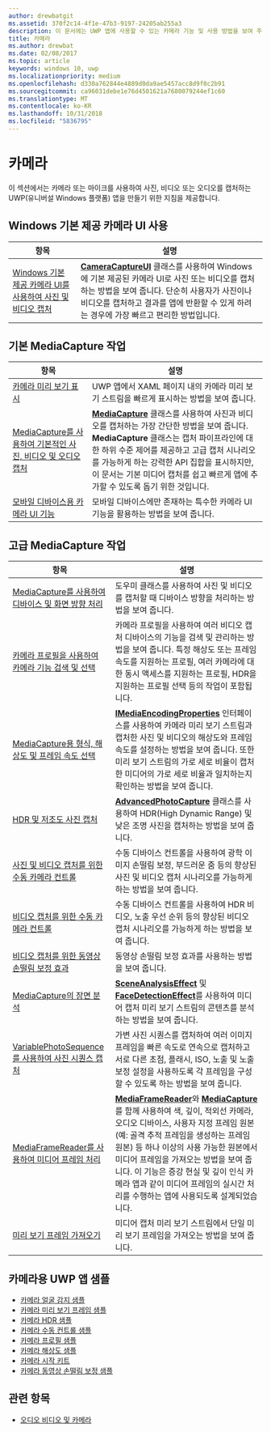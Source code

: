 ```yaml
---
author: drewbatgit
ms.assetid: 370f2c14-4f1e-47b3-9197-24205ab255a3
description: 이 문서에는 UWP 앱에 사용할 수 있는 카메라 기능 및 사용 방법을 보여 주는 방법 문서의 링크가 나와 있습니다.
title: 카메라
ms.author: drewbat
ms.date: 02/08/2017
ms.topic: article
keywords: windows 10, uwp
ms.localizationpriority: medium
ms.openlocfilehash: d330a762844e4889d0da9ae5457acc8d9f0c2b91
ms.sourcegitcommit: ca96031debe1e76d4501621a7680079244ef1c60
ms.translationtype: MT
ms.contentlocale: ko-KR
ms.lasthandoff: 10/31/2018
ms.locfileid: "5836795"
---
```

# <a name="camera"></a>카메라

이 섹션에서는 카메라 또는 마이크를 사용하여 사진, 비디오 또는 오디오를 캡처하는 UWP(유니버설 Windows 플랫폼) 앱을 만들기 위한 지침을 제공합니다.

## <a name="use-the-windows-built-in-camera-ui"></a>Windows 기본 제공 카메라 UI 사용

| 항목 | 설명 |
|---------------------------------------------------------------------------------------------------|------------------------------------------------------------------------------------------------------------------------------------------------------------------------------------------------------------------------------------------------------------------------------------------------|
| [Windows 기본 제공 카메라 UI를 사용하여 사진 및 비디오 캡처](capture-photos-and-video-with-cameracaptureui.md) | [**CameraCaptureUI**](https://msdn.microsoft.com/library/windows/apps/Windows.Media.Capture.CameraCaptureUI) 클래스를 사용하여 Windows에 기본 제공된 카메라 UI로 사진 또는 비디오를 캡처하는 방법을 보여 줍니다. 단순히 사용자가 사진이나 비디오를 캡처하고 결과를 앱에 반환할 수 있게 하려는 경우에 가장 빠르고 편리한 방법입니다.  |

## <a name="basic-mediacapture-tasks"></a>기본 MediaCapture 작업

| 항목 | 설명 |
|---------------------------------------------------------------------------------------------------|------------------------------------------------------------------------------------------------------------------------------------------------------------------------------------------------------------------------------------------------------------------------------------------------|
| [카메라 미리 보기 표시](simple-camera-preview-access.md) | UWP 앱에서 XAML 페이지 내의 카메라 미리 보기 스트림을 빠르게 표시하는 방법을 보여 줍니다. |
| [MediaCapture를 사용하여 기본적인 사진, 비디오 및 오디오 캡처](basic-photo-video-and-audio-capture-with-MediaCapture.md) | [**MediaCapture**](https://msdn.microsoft.com/library/windows/apps/Windows.Media.Capture.MediaCapture) 클래스를 사용하여 사진과 비디오를 캡처하는 가장 간단한 방법을 보여 줍니다. **MediaCapture** 클래스는 캡처 파이프라인에 대한 하위 수준 제어를 제공하고 고급 캡처 시나리오를 가능하게 하는 강력한 API 집합을 표시하지만, 이 문서는 기본 미디어 캡처를 쉽고 빠르게 앱에 추가할 수 있도록 돕기 위한 것입니다. |
| [모바일 디바이스용 카메라 UI 기능](camera-ui-features-for-mobile-devices.md) | 모바일 디바이스에만 존재하는 특수한 카메라 UI 기능을 활용하는 방법을 보여 줍니다.  |
                                                                                                               
## <a name="advanced-mediacapture-tasks"></a>고급 MediaCapture 작업   
                                                                                                               
| 항목                                                                                             | 설명                                                                                                                                                                                                                                                                                    |
|---------------------------------------------------------------------------------------------------|------------------------------------------------------------------------------------------------------------------------------------------------------------------------------------------------------------------------------------------------------------------------------------------------|
| [MediaCapture를 사용하여 디바이스 및 화면 방향 처리](handle-device-orientation-with-mediacapture.md) | 도우미 클래스를 사용하여 사진 및 비디오를 캡처할 때 디바이스 방향을 처리하는 방법을 보여 줍니다. | 
| [카메라 프로필을 사용하여 카메라 기능 검색 및 선택](camera-profiles.md) | 카메라 프로필을 사용하여 여러 비디오 캡처 디바이스의 기능을 검색 및 관리하는 방법을 보여 줍니다. 특정 해상도 또는 프레임 속도를 지원하는 프로필, 여러 카메라에 대한 동시 액세스를 지원하는 프로필, HDR을 지원하는 프로필 선택 등의 작업이 포함됩니다. |
| [MediaCapture용 형식, 해상도 및 프레임 속도 선택](set-media-encoding-properties.md) | [**IMediaEncodingProperties**](https://msdn.microsoft.com/library/windows/apps/hh701011) 인터페이스를 사용하여 카메라 미리 보기 스트림과 캡처한 사진 및 비디오의 해상도와 프레임 속도를 설정하는 방법을 보여 줍니다. 또한 미리 보기 스트림의 가로 세로 비율이 캡처한 미디어의 가로 세로 비율과 일치하는지 확인하는 방법을 보여 줍니다. |
| [HDR 및 저조도 사진 캡처](high-dynamic-range-hdr-photo-capture.md) | [**AdvancedPhotoCapture**](https://msdn.microsoft.com/library/windows/apps/Windows.Media.Capture.AdvancedPhotoCapture) 클래스를 사용하여 HDR(High Dynamic Range) 및 낮은 조명 사진을 캡처하는 방법을 보여 줍니다. |
| [사진 및 비디오 캡처를 위한 수동 카메라 컨트롤](capture-device-controls-for-photo-and-video-capture.md) | 수동 디바이스 컨트롤을 사용하여 광학 이미지 손떨림 보정, 부드러운 줌 등의 향상된 사진 및 비디오 캡처 시나리오를 가능하게 하는 방법을 보여 줍니다. |
| [비디오 캡처를 위한 수동 카메라 컨트롤](capture-device-controls-for-video-capture.md) | 수동 디바이스 컨트롤을 사용하여 HDR 비디오, 노출 우선 순위 등의 향상된 비디오 캡처 시나리오를 가능하게 하는 방법을 보여 줍니다.  |
| [비디오 캡처를 위한 동영상 손떨림 보정 효과](effects-for-video-capture.md) | 동영상 손떨림 보정 효과를 사용하는 방법을 보여 줍니다.  |
| [MediaCapture의 장면 분석](scene-analysis-for-media-capture.md) | [**SceneAnalysisEffect**](https://msdn.microsoft.com/library/windows/apps/Windows.Media.Core.SceneAnalysisEffect) 및 [**FaceDetectionEffect**](https://msdn.microsoft.com/library/windows/apps/Windows.Media.Core.FaceDetectionEffect)를 사용하여 미디어 캡처 미리 보기 스트림의 콘텐츠를 분석하는 방법을 보여 줍니다.  |
| [VariablePhotoSequence를 사용하여 사진 시퀀스 캡처](variable-photo-sequence.md) | 가변 사진 시퀀스를 캡처하여 여러 이미지 프레임을 빠른 속도로 연속으로 캡처하고 서로 다른 초점, 플래시, ISO, 노출 및 노출 보정 설정을 사용하도록 각 프레임을 구성할 수 있도록 하는 방법을 보여 줍니다.  |
| [MediaFrameReader를 사용하여 미디어 프레임 처리](process-media-frames-with-mediaframereader.md) | [**MediaFrameReader**](https://msdn.microsoft.com/library/windows/apps/Windows.Media.Capture.Frames.MediaFrameReader)와 [**MediaCapture**](https://msdn.microsoft.com/library/windows/apps/Windows.Media.Capture.MediaCapture)를 함께 사용하여 색, 깊이, 적외선 카메라, 오디오 디바이스, 사용자 지정 프레임 원본(예: 골격 추적 프레임을 생성하는 프레임 원본) 등 하나 이상의 사용 가능한 원본에서 미디어 프레임을 가져오는 방법을 보여 줍니다. 이 기능은 증강 현실 및 깊이 인식 카메라 앱과 같이 미디어 프레임의 실시간 처리를 수행하는 앱에 사용되도록 설계되었습니다.  |
| [미리 보기 프레임 가져오기](get-a-preview-frame.md) | 미디어 캡처 미리 보기 스트림에서 단일 미리 보기 프레임을 가져오는 방법을 보여 줍니다.  |                                                                                                   


## <a name="uwp-app-samples-for-camera"></a>카메라용 UWP 앱 샘플

* [카메라 얼굴 감지 샘플](http://go.microsoft.com/fwlink/p/?LinkID=619486&clcid=0x409)
* [카메라 미리 보기 프레임 샘플](http://go.microsoft.com/fwlink/p/?LinkID=620516&clcid=0x409)
* [카메라 HDR 샘플](http://go.microsoft.com/fwlink/p/?LinkID=620517&clcid=0x409)
* [카메라 수동 컨트롤 샘플](http://go.microsoft.com/fwlink/p/?LinkID=627611&clcid=0x409)
* [카메라 프로필 샘플](http://go.microsoft.com/fwlink/p/?LinkID=620518&clcid=0x409)
* [카메라 해상도 샘플](http://go.microsoft.com/fwlink/p/?LinkID=624252&clcid=0x409)
* [카메라 시작 키트](http://go.microsoft.com/fwlink/p/?LinkID=619479&clcid=0x409)
* [카메라 동영상 손떨림 보정 샘플](http://go.microsoft.com/fwlink/p/?LinkID=620519&clcid=0x409)

## <a name="related-topics"></a>관련 항목

* [오디오 비디오 및 카메라](index.md)
 

 




